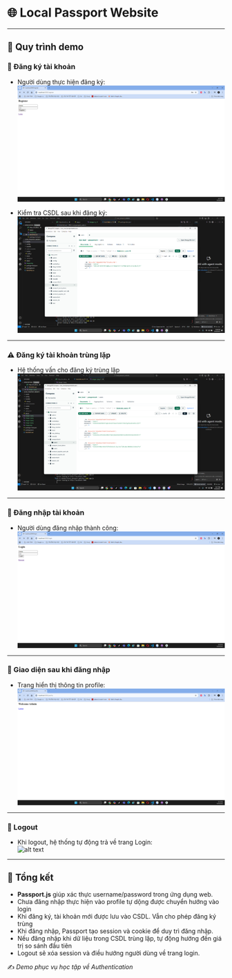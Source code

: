 # 🌐 Local Passport Website

---

## 📑 Quy trình demo

### 📝 Đăng ký tài khoản
- Người dùng thực hiện đăng ký:  
  ![Register](assets/image.png)

- Kiểm tra CSDL sau khi đăng ký:  
  ![Show CSDL](assets/image-1.png)

---

### ⚠️ Đăng ký tài khoản trùng lặp
- Hệ thống vấn cho đăng ký trùng lặp
  ![Show CSDL bị trùng lặp tài khoản](assets/image-5.png)

---

### 🔐 Đăng nhập tài khoản
- Người dùng đăng nhập thành công:  
  ![Login](assets/image-2.png)

---

### 👤 Giao diện sau khi đăng nhập
- Trang hiển thị thông tin profile:  
  ![Profile](assets/image-3.png)

---

### 🚪 Logout
- Khi logout, hệ thống tự động trả về trang Login:  
  ![alt text](image-4.png)

---

## 📌 Tổng kết
- **Passport.js** giúp xác thực username/password trong ứng dụng web.  
- Chưa đăng nhập thực hiện vào profile tự dộng được chuyển hướng vào login
- Khi đăng ký, tài khoản mới được lưu vào CSDL. Vẫn cho phép đăng ký trùng
- Khi đăng nhập, Passport tạo session và cookie để duy trì đăng nhập.  
- Nếu đăng nhập khi dữ liệu trong CSDL trùng lặp, tự động hướng đến giá trị so sánh đầu tiên
- Logout sẽ xóa session và điều hướng người dùng về trang login.  

✍️ *Demo phục vụ học tập về Authentication*
